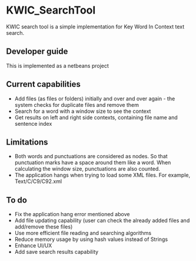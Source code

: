 # KWIC_SearchTool

KWIC search tool is a simple implementation for Key Word In Context text search. 

## Developer guide
This is implemented as a netbeans project


 ## Current capabilities
- Add files (as files or folders) initially and over and over again - the system checks for duplicate files and remove them
- Search for a word with a window size to see the context
- Get results on left and right side contexts, containing file name and sentence index

## Limitations
- Both words and punctuations are considered as nodes. So that punctuation marks have a space around them like a word. When calculating the window size, punctuations are also counted.
- The application hangs when trying to load some XML files. For example, Text/C/C9/C92.xml


## To do
- Fix the application hang error mentioned above
- Add file updating capability (user can check the already added files and add/remove these files)
- Use more efficient file reading and searching algorithms
- Reduce memory usage by using hash values instead of Strings
- Enhance UI/UX 
- Add save search results capability

